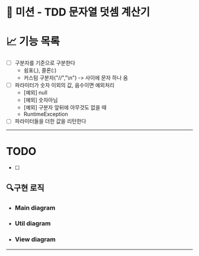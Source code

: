# 🚀 미션 - TDD 문자열 덧셈 계산기

# 📈 기능 목록
- [ ] 구분자를 기준으로 구분한다
  - 쉼표(,), 콜론(:)
  - 커스텀 구분자("//","\n") -> 사이에 문자 하나 옴
- [ ] 파라미터가 숫자 이외의 값, 음수이면 예외처리
  - [예외] null
  - [예외] 숫자아님
  - [예외] 구분자 앞뒤에 아무것도 없을 때
  - RuntimeException
- [ ] 파라미터들을 더한 값을 리턴한다
---

# TODO
- [ ] 


## 🔍구현 로직

- ### Main diagram


- ### Util diagram


- ### View diagram

---